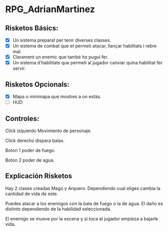 # RPG_AdrianMartinez
## Risketos Básics:
- [x] Un sistema preparat per tenir diverses classes.
- [x] Un sistema de combat que et permeti atacar, llançar habilitats i rebre mal.
- [x] Clarament un enemic que també ho pugui fer.
- [x] Un sistema d'habilitats que permeti al jugador canviar quina habilitat fer servir.

## Risketos Opcionals:
- [x] Mapa o minimapa que mostres a on estàs.
- [ ] HUD

## Controles:
Click izquierdo Movimiento de personaje.

Click derecho dispara balas.

Boton 1 poder de fuego.

Boton 2 poder de agua.

## Explicación Risketos
Hay 2 clases creadas Mago y Arquero. Dependiendo cual eliges cambia la cantidad de vida de este.

Puedes atacar a los enemigos con la bala de fuego o la de agua. El daño es distinto dependiendo de la habilidad seleccionada.

El enemigo se mueve por la escena y si toca al jugador empieza a bajarle vida.

